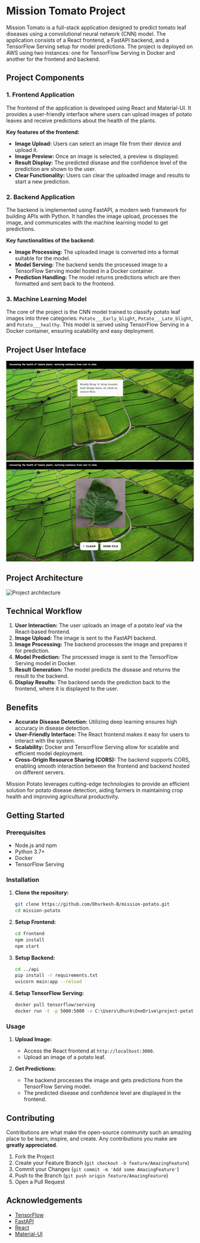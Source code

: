 # Mission Tomato Project

Mission Tomato is a full-stack application designed to predict tomato leaf diseases using a convolutional neural network (CNN) model. The application consists of a React frontend, a FastAPI backend, and a TensorFlow Serving setup for model predictions. The project is deployed on AWS using two instances: one for TensorFlow Serving in Docker and another for the frontend and backend.

## Project Components

### 1. Frontend Application
The frontend of the application is developed using React and Material-UI. It provides a user-friendly interface where users can upload images of potato leaves and receive predictions about the health of the plants.

**Key features of the frontend:**
- **Image Upload:** Users can select an image file from their device and upload it.
- **Image Preview:** Once an image is selected, a preview is displayed.
- **Result Display:** The predicted disease and the confidence level of the prediction are shown to the user.
- **Clear Functionality:** Users can clear the uploaded image and results to start a new prediction.

### 2. Backend Application
The backend is implemented using FastAPI, a modern web framework for building APIs with Python. It handles the image upload, processes the image, and communicates with the machine learning model to get predictions.

**Key functionalities of the backend:**
- **Image Processing:** The uploaded image is converted into a format suitable for the model.
- **Model Serving:** The backend sends the processed image to a TensorFlow Serving model hosted in a Docker container.
- **Prediction Handling:** The model returns predictions which are then formatted and sent back to the frontend.

### 3. Machine Learning Model
The core of the project is the CNN model trained to classify potato leaf images into three categories: `Potato___Early_blight`, `Potato___Late_blight`, and `Potato___healthy`. This model is served using TensorFlow Serving in a Docker container, ensuring scalability and easy deployment.

## Project User Inteface

![Project UI](project_ui_1.png)
![Project UI](project_ui_2.png)


## Project Architecture

![Project architecture](project_architecture.png)


## Technical Workflow
1. **User Interaction:** The user uploads an image of a potato leaf via the React-based frontend.
2. **Image Upload:** The image is sent to the FastAPI backend.
3. **Image Processing:** The backend processes the image and prepares it for prediction.
4. **Model Prediction:** The processed image is sent to the TensorFlow Serving model in Docker.
5. **Result Generation:** The model predicts the disease and returns the result to the backend.
6. **Display Results:** The backend sends the prediction back to the frontend, where it is displayed to the user.

## Benefits
- **Accurate Disease Detection:** Utilizing deep learning ensures high accuracy in disease detection.
- **User-Friendly Interface:** The React frontend makes it easy for users to interact with the system.
- **Scalability:** Docker and TensorFlow Serving allow for scalable and efficient model deployment.
- **Cross-Origin Resource Sharing (CORS):** The backend supports CORS, enabling smooth interaction between the frontend and backend hosted on different servers.

Mission Potato leverages cutting-edge technologies to provide an efficient solution for potato disease detection, aiding farmers in maintaining crop health and improving agricultural productivity.

## Getting Started

### Prerequisites
- Node.js and npm
- Python 3.7+
- Docker
- TensorFlow Serving

### Installation

1. **Clone the repository:**
    ```sh
    git clone https://github.com/Dhurkesh-B/mission-potato.git
    cd mission-potato
    ```

2. **Setup Frontend:**
    ```sh
    cd frontend
    npm install
    npm start
    ```

3. **Setup Backend:**
    ```sh
    cd ../api
    pip install -r requirements.txt
    uvicorn main:app --reload
    ```

4. **Setup TensorFlow Serving:**
    ```sh
    docker pull tensorflow/serving
    docker run -t -p 5000:5000 -v C:\Users\dhurk\OneDrive\project-potato:/project-potato tensorflow/serving --rest_api_port=5000 --model_config_file=/project-potato/models.config.a
    ```

### Usage

1. **Upload Image:**
   - Access the React frontend at `http://localhost:3000`.
   - Upload an image of a potato leaf.

2. **Get Predictions:**
   - The backend processes the image and gets predictions from the TensorFlow Serving model.
   - The predicted disease and confidence level are displayed in the frontend.

## Contributing

Contributions are what make the open-source community such an amazing place to be learn, inspire, and create. Any contributions you make are **greatly appreciated**.

1. Fork the Project
2. Create your Feature Branch (`git checkout -b feature/AmazingFeature`)
3. Commit your Changes (`git commit -m 'Add some AmazingFeature'`)
4. Push to the Branch (`git push origin feature/AmazingFeature`)
5. Open a Pull Request

## Acknowledgements

- [TensorFlow](https://www.tensorflow.org/)
- [FastAPI](https://fastapi.tiangolo.com/)
- [React](https://reactjs.org/)
- [Material-UI](https://material-ui.com/)


